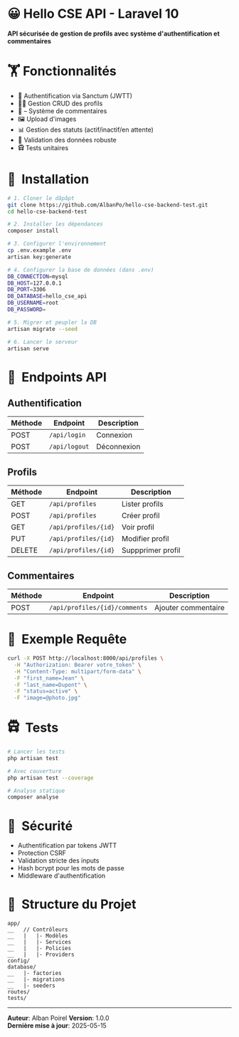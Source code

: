 # 😀 Hello CSE API - Laravel 10

**API sécurisée de gestion de profils avec système d'authentification et commentaires**

# 🏋‍ Fonctionnalités

- 💐 Authentification via Sanctum (JWTT)
- 👨‍💻 Gestion CRUD des profils
- 💼 – Système de commentaires
- 🖼️ Upload d'images
- 📊 Gestion des statuts (actif/inactif/en attente)
- 💉 Validation des données robuste
- 🛱 Tests unitaires

# 🧰 ‍ Installation

```bash
# 1. Cloner le dâpâpt
git clone https://github.com/AlbanPo/hello-cse-backend-test.git
cd hello-cse-backend-test

# 2. Installer les dépendances
composer install

# 3. Configurer l'environnement
cp .env.example .env
artisan key:generate

# 4. Configurer la base de données (dans .env)
DB_CONNECTION=mysql
DB_HOST=127.0.0.1
DB_PORT=3306
DB_DATABASE=hello_cse_api
DB_USERNAME=root
DB_PASSWORD=

# 5. Migrer et peupler la DB
artisan migrate --seed

# 6. Lancer le serveur
artisan serve
```

# 🐡 ‍ Endpoints API

## Authentification
|Méthode | Endpoint       | Description          |
|-------|---------------|--------------------|
| POST    | `/api/login`   | Connexion           |
| POST    | `/api/logout` | Déconnexion          |

## Profils
| Méthode | Endpoint               | Description          |
|-------|----------------------|-------------------|
| GET     | `/api/profiles`       | Lister profils       |
| POST     | `/api/profiles`       | Créer profil         |
| GET     | `/api/profiles/{id}`  | Voir profil          |
| PUT      | `/api/profiles/{id}`  | Modifier profil      |
| DELETE   | `/api/profiles/{id}`  | Suppprimer profil    |

## Commentaires
| Méthode | Endpoint                       | Description          |
|-------|-----------------------------|------------------|
| POST    | `/api/profiles/{id}/comments` | Ajouter commentaire  |

# 🐡 ‍ Exemple Requête

```bash
curl -X POST http://localhost:8000/api/profiles \
  -H "Authorization: Bearer votre_token" \
  -H "Content-Type: multipart/form-data" \
  -F "first_name=Jean" \
  -F "last_name=Dupont" \
  -F "status=active" \
  -F "image=@photo.jpg"
```

# 🛱 ‍ Tests

```bash
# Lancer les tests
php artisan test

# Avec couverture
php artisan test --coverage

# Analyse statique
composer analyse
```

# 💄 ‍ Sécurité

- Authentification par tokens JWTT
- Protection CSRF
- Validation stricte des inputs
- Hash bcrypt pour les mots de passe
- Middleware d'authentification

# 🚁 ‍ Structure du Projet

```
app/
__   // Contrôleurs
__   |   |- Modèles
__   |   |- Services
__   |   |- Policies
__   |   |- Providers
config/
database/
__   |- factories
__   |- migrations
__   |- seeders
routes/
tests/
```
---

**Auteur**: Alban Poirel
**Version**: 1.0.0  
**Dernière mise à jour**: 2025-05-15
